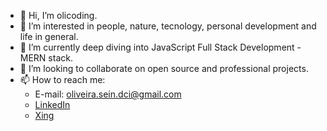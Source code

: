 - 👋 Hi, I’m olicoding.
- 👀 I’m interested in people, nature, tecnology, personal development and life in general.
- 🌱 I’m currently deep diving into JavaScript Full Stack Development - MERN stack.
- 💞️ I’m looking to collaborate on open source and professional projects.
- 📫 How to reach me: 
  - E-mail: <oliveira.sein.dci@gmail.com>
  - [LinkedIn](https://www.linkedin.com/in/rafaelbenchimoldeoliveira)
  - [Xing](https://www.xing.com/profile/Rafael_BenchimoldeOliveira/cv)

